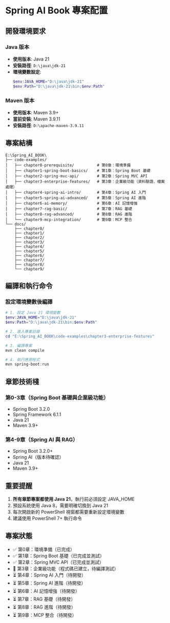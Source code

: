 # Spring AI Book 專案配置

## 開發環境要求

### Java 版本
- **使用版本**: Java 21
- **安裝路徑**: `D:\java\jdk-21`
- **環境變數設定**:
  ```powershell
  $env:JAVA_HOME="D:\java\jdk-21"
  $env:Path="D:\java\jdk-21\bin;$env:Path"
  ```

### Maven 版本
- **使用版本**: Maven 3.9+
- **當前安裝**: Maven 3.9.11
- **安裝路徑**: `D:\apache-maven-3.9.11`

## 專案結構

```
E:\Spring_AI_BOOK\
├── code-examples/
│   ├── chapter0-prerequisite/          # 第0章：環境準備
│   ├── chapter1-spring-boot-basics/    # 第1章：Spring Boot 基礎
│   ├── chapter2-spring-mvc-api/        # 第2章：Spring MVC API
│   ├── chapter3-enterprise-features/   # 第3章：企業級功能（資料驗證、檔案處理）
│   ├── chapter4-spring-ai-intro/       # 第4章：Spring AI 入門
│   ├── chapter5-spring-ai-advanced/    # 第5章：Spring AI 進階
│   ├── chapter6-ai-memory/             # 第6章：AI 記憶增強
│   ├── chapter7-rag-basic/             # 第7章：RAG 基礎
│   ├── chapter8-rag-advanced/          # 第8章：RAG 進階
│   └── chapter9-mcp-integration/       # 第9章：MCP 整合
└── docs/
    ├── chapter0/
    ├── chapter1/
    ├── chapter2/
    ├── chapter3/
    ├── chapter4/
    ├── chapter5/
    ├── chapter6/
    ├── chapter7/
    ├── chapter8/
    └── chapter9/
```

## 編譯和執行命令

### 設定環境變數後編譯
```powershell
# 1. 設定 Java 21 環境變數
$env:JAVA_HOME="D:\java\jdk-21"
$env:Path="D:\java\jdk-21\bin;$env:Path"

# 2. 進入專案目錄
cd "E:\Spring_AI_BOOK\code-examples\chapter3-enterprise-features"

# 3. 編譯專案
mvn clean compile

# 4. 執行應用程式
mvn spring-boot:run
```

## 章節技術棧

### 第0-3章（Spring Boot 基礎與企業級功能）
- Spring Boot 3.2.0
- Spring Framework 6.1.1
- Java 21
- Maven 3.9+

### 第4-9章（Spring AI 與 RAG）
- Spring Boot 3.2.0+
- Spring AI（版本待確認）
- Java 21
- Maven 3.9+

## 重要提醒

1. **所有章節專案都使用 Java 21**，執行前必須設定 JAVA_HOME
2. 預設系統使用 Java 8，需要明確切換到 Java 21
3. 每次開啟新的 PowerShell 視窗都需要重新設定環境變數
4. 建議使用 PowerShell 7+ 執行命令

## 專案狀態

- ✅ 第0章：環境準備（已完成）
- ✅ 第1章：Spring Boot 基礎（已完成並測試）
- ✅ 第2章：Spring MVC API（已完成並測試）
- 🔄 第3章：企業級功能（程式碼已建立，待編譯測試）
- ⏳ 第4章：Spring AI 入門（待開發）
- ⏳ 第5章：Spring AI 進階（待開發）
- ⏳ 第6章：AI 記憶增強（待開發）
- ⏳ 第7章：RAG 基礎（待開發）
- ⏳ 第8章：RAG 進階（待開發）
- ⏳ 第9章：MCP 整合（待開發）
